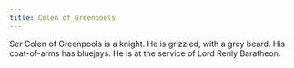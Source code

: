 ```yaml
---
title: Colen of Greenpools
---
```


Ser Colen of Greenpools is a knight. He is grizzled, with a grey beard. His coat-of-arms has bluejays. He is at the service of Lord Renly Baratheon.



